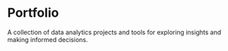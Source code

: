 # Portfolio
A collection of data analytics projects and tools for exploring insights and making informed decisions.
